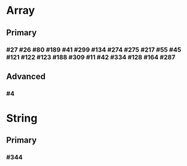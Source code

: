 # Array
## Primary
### #27 #26 #80 #189 #41 #299 #134 #274 #275 #217 #55 #45 #121 #122 #123 #188 #309 #11 #42 #334 #128 #164  #287

## Advanced 
### #4
# String
## Primary
### #344
